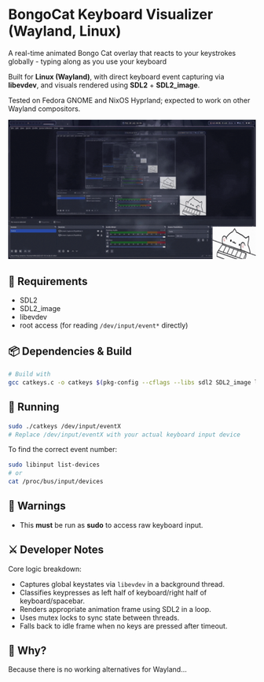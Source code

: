 # BongoCat Keyboard Visualizer (Wayland, Linux)

A real-time animated Bongo Cat overlay that reacts to your keystrokes globally - typing along as you use your keyboard

Built for **Linux (Wayland)**, with direct keyboard event capturing via **libevdev**, and visuals rendered using **SDL2** + **SDL2_image**.

Tested on Fedora GNOME and NixOS Hyprland; expected to work on other Wayland compositors.

![](examples/example1.gif)

## 🔧 Requirements

- SDL2
- SDL2_image
- libevdev
- root access (for reading `/dev/input/event*` directly)

## 📦 Dependencies & Build

```bash
# Build with
gcc catkeys.c -o catkeys $(pkg-config --cflags --libs sdl2 SDL2_image libevdev) -pthread
```

## 🚀 Running

```bash
sudo ./catkeys /dev/input/eventX
# Replace /dev/input/eventX with your actual keyboard input device
```

To find the correct event number:

```bash
sudo libinput list-devices
# or
cat /proc/bus/input/devices
```

## 🛑 Warnings

- This **must** be run as **sudo** to access raw keyboard input.

## ⚔️ Developer Notes

Core logic breakdown:

- Captures global keystates via `libevdev` in a background thread.
- Classifies keypresses as left half of keyboard/right half of keyboard/spacebar.
- Renders appropriate animation frame using SDL2 in a loop.
- Uses mutex locks to sync state between threads.
- Falls back to idle frame when no keys are pressed after timeout.

## 🧠 Why?

Because there is no working alternatives for Wayland...


